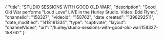 {
    "title": "STUDIO SESSIONS WITH GOOD OLD WAR",
    "description": "Good Old War performs \"Loud Love\" LIVE in the Hurley Studio. Video: Edd Flynn.",
    "channelid": "158327",
    "videoid": "158762",
    "date_created": "1398292511",
    "date_modified": "1418181334",
    "type": "captivate",
    "layout": "channelVideo",
    "url": "\/hurley\/studio-sessions-with-good-old-war\/158327-158762"
}